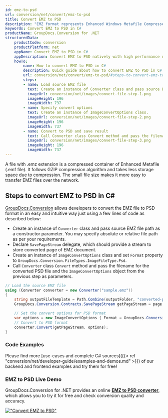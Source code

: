 ```yaml
---
id: emz-to-psd
url: conversion/net/convert/emz-to-psd
title: Convert EMZ to PSD
description: "EMZ format represents Enhanced Windows Metafile Compressed with .emz extension. Learn how to convert EMZ to PSD file programmatically in C# language using GroupDocs.Conversion for .NET library."
keywords: Convert EMZ to PSD in C#
productName: GroupDocs.Conversion for .NET
structuredData:
    productCode: conversion
    productPlatform: net
    appName: Convert EMZ to PSD in C#
    appDescription: Convert EMZ to PSD natively with high performance using C# language and server side GroupDocs.Conversion for .NET APIs, without the use of any software like Microsoft or Open Office.
    howTo:
        name: How to convert EMZ to PSD in C# 
        description: Quick guide about how to convert EMZ to PSD in C# with high performance and accuracy.
        url: conversion/net/convert/emz-to-psd/#steps-to-convert-emz-to-psd-in-c
        steps:
        - name: Load source EMZ file 
          text: Create an instance of Converter class and pass source EMZ file path as a constructor parameter. You may specify absolute or relative file path as per your requirements. 
          imageUrl: conversion/net/images/convert-file-step-1.png
          imageHeight: 196
          imageWidth: 737
        - name: Specify convert options 
          text: Create an instance of ImageConvertOptions class.
          imageUrl: conversion/net/images/convert-file-step-2.png
          imageHeight: 196
          imageWidth: 737
        - name: Convert to PSD and save result 
          text: Call Converter class Convert method and pass the filename for the converted HTML file and the ImageConvertOptions object from the previous step as parameters.
          imageUrl: conversion/net/images/convert-file-step-3.png
          imageHeight: 196
          imageWidth: 737
---
```


A file with .emz extension is a compressed container of Enhanced Metafile (.emf file). It follows GZIP compression algorithm and takes less storage space due to compression. The small file size makes it more easy to transfer EMZ files over the network.

## Steps to convert EMZ to PSD in C#

[GroupDocs.Conversion](https://products.groupdocs.com/conversion/net) allows developers to convert the EMZ file to PSD format in an easy and intuitive way just using a few lines of code as described below:

* Create an instance of `Converter` class and pass source EMZ file path as a constructor parameter. You may specify absolute or relative file path as per your requirements. 
* Declare `SavePageStream` delegate, which should provide a stream to store converted page of EMZ document.
* Create an instance of `ImageConvertOptions` class and set `Format` property to `GroupDocs.Conversion.FileTypes.ImageFileType.Psd`.
* Call `Converter` class `Convert` method and pass the filename for the converted PSD file and the `ImageConvertOptions` object from the previous step as parameters.

```csharp
// Load the source EMZ file
using (Converter converter = new Converter("sample.emz"))
{
    string outputFileTemplate = Path.Combine(outputFolder, "converted-page-{0}.psd");
    GroupDocs.Conversion.Contracts.SavePageStream getPageStream = page => new FileStream(string.Format(outputFileTemplate, page), FileMode.Create);

    // Set the convert options for PSD format
    var options = new ImageConvertOptions { Format = GroupDocs.Conversion.FileTypes.ImageFileType.Psd };   
    // Convert to PSD format
    converter.Convert(getPageStream, options);
}
```

### Code Examples

Please find more [use-cases and complete C# sources]({{< ref "conversion/net/developer-guide/examples-and-demos.md" >}}) of our backend and frontend examples and try them for free!

### EMZ to PSD Live Demo

GroupDocs.Conversion for .NET provides an online [**EMZ to PSD converter**](https://products.groupdocs.app/conversion/emz-to-psd), which allows you to try it for free and check conversion quality and accuracy.

[!["Convert EMZ to PSD"](conversion/net/images/convert-to-psd/convert-emz-to-psd.png)](https://products.groupdocs.app/conversion/emz-to-psd)